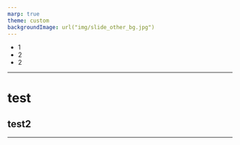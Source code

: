 ```yaml
---
marp: true
theme: custom
backgroundImage: url("img/slide_other_bg.jpg")
---
```


<!--
_backgroundImage: url("img/slide1_bg.jpg")
_color: white
_paginate: false
-->


* 1
* 2
* 2

---
<!-- 
paginate: true 
-->
# test
## test2
---
